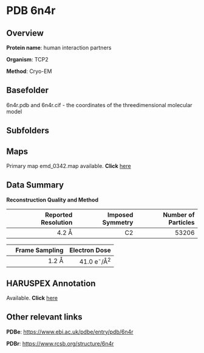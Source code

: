 # PDB 6n4r

## Overview

**Protein name**: human interaction partners

**Organism**: TCP2

**Method**: Cryo-EM

## Basefolder

6n4r.pdb and 6n4r.cif - the coordinates of the threedimensional molecular model

## Subfolders









## Maps

Primary map emd_0342.map available. **Click** [here](ftp://ftp.wwpdb.org/pub/emdb/structures/EMD-0342/map/) 

## Data Summary
**Reconstruction Quality and Method**

|   | Reported Resolution | Imposed Symmetry | Number of Particles |
|---|-------------:|----------------:|--------------:|
|   |4.2 Å|C2|53206|

|   | Frame Sampling | Electron Dose |
|---|-------------:|----------------:|
|   |1.2 Å|41.0 e<sup>-</sup>/Å<sup>2</sup>|

## HARUSPEX Annotation

Available. **Click** [here](https://zenodo.org/record/3820235)

## Other relevant links 
**PDBe**:  https://www.ebi.ac.uk/pdbe/entry/pdb/6n4r
 
**PDBr**: https://www.rcsb.org/structure/6n4r 
